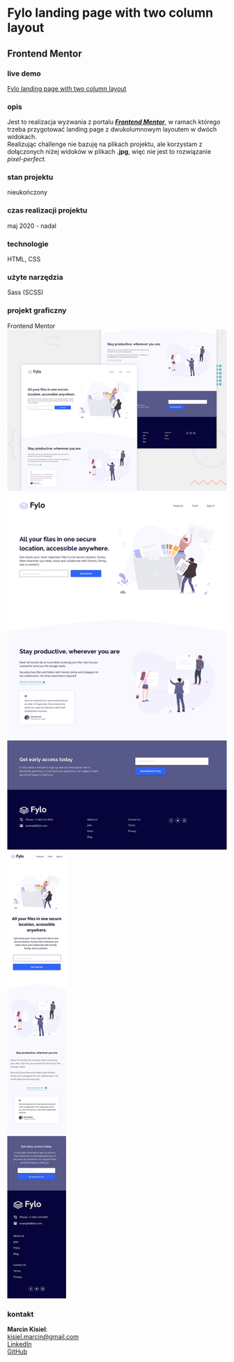 # Fylo landing page with two column layout

## Frontend Mentor

### live demo

[Fylo landing page with two column layout](https://marcinkisiel.github.io/frontend-mentor-fylo-landing-page/)

### opis

Jest to realizacja wyzwania z portalu **_[Frontend Mentor](https://www.frontendmentor.io/challenges/fylo-landing-page-with-two-column-layout-5ca5ef041e82137ec91a50f5)_**, w ramach którego trzeba przygotować landing page z dwukolumnowym layoutem w dwóch widokach.<br/>
Realizując challenge nie bazuję na plikach projektu, ale korzystam z dołączonych niżej widoków w plikach **.jpg**, więc nie jest to rozwiązanie _pixel-perfect_.

### stan projektu

nieukończony

### czas realizacji projektu

maj 2020 - nadal

### technologie

HTML, CSS

### użyte narzędzia

Sass (SCSS)

### projekt graficzny

Frontend Mentor
<br/>
![Design preview](design/desktop-preview.jpg)
![Design preview](design/desktop-design.jpg)
![Design preview](design/mobile-design.jpg)

### kontakt

**Marcin Kisiel**:
<br/>
[kisiel.marcin@gmail.com](mailto:kisiel.marcin@gmail.com)
<br/>
[LinkedIn](https://www.linkedin.com/in/marcin-kisiel/)
<br/>
[GitHub](https://github.com/marcinkisiel)
<br/>
